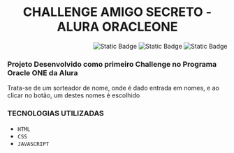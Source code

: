 <h1 align="center">CHALLENGE AMIGO SECRETO - ALURA ORACLEONE</h1>
<p align="right">
<img alt="Static Badge" src="https://img.shields.io/badge/Oracle-ONE-orange?style=flat-square">
<img alt="Static Badge" src="https://img.shields.io/badge/Challenge-ALURA-blue?style=flat-square">
<img alt="Static Badge" src="https://img.shields.io/badge/Status-FINALIZADO-green?style=flat-square">
</p>
<h3>Projeto Desenvolvido como primeiro Challenge no Programa Oracle ONE da Alura</h3>
<p>Trata-se de um sorteador de nome, onde é dado entrada em nomes, e ao clicar no botão, um destes nomes é escolhido</p>

<h3>TECNOLOGIAS UTILIZADAS</h3>

- ``HTML``
- ``CSS``
- ``JAVASCRIPT``

